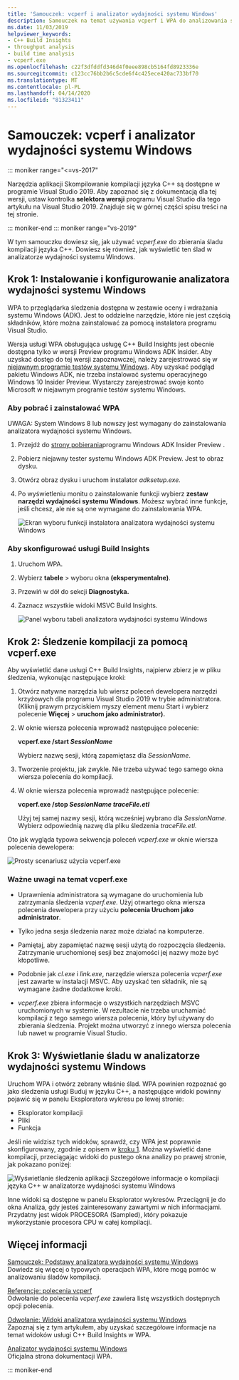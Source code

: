 ```yaml
---
title: 'Samouczek: vcperf i analizator wydajności systemu Windows'
description: Samouczek na temat używania vcperf i WPA do analizowania śladów kompilacji języka C++.
ms.date: 11/03/2019
helpviewer_keywords:
- C++ Build Insights
- throughput analysis
- build time analysis
- vcperf.exe
ms.openlocfilehash: c22f3dfddfd346d4f0eee898cb5164fd8923336e
ms.sourcegitcommit: c123cc76bb2b6c5cde6f4c425ece420ac733bf70
ms.translationtype: MT
ms.contentlocale: pl-PL
ms.lasthandoff: 04/14/2020
ms.locfileid: "81323411"
---
```

# <a name="tutorial-vcperf-and-windows-performance-analyzer"></a>Samouczek: vcperf i analizator wydajności systemu Windows

::: moniker range="<=vs-2017"

Narzędzia aplikacji Skompilowanie kompilacji języka C++ są dostępne w programie Visual Studio 2019. Aby zapoznać się z dokumentacją dla tej wersji, ustaw kontrolka **selektora wersji** programu Visual Studio dla tego artykułu na Visual Studio 2019. Znajduje się w górnej części spisu treści na tej stronie.

::: moniker-end
::: moniker range="vs-2019"

W tym samouczku dowiesz się, jak używać *vcperf.exe* do zbierania śladu kompilacji języka C++. Dowiesz się również, jak wyświetlić ten ślad w analizatorze wydajności systemu Windows.

## <a name="step-1-install-and-configure-windows-performance-analyzer"></a>Krok 1: Instalowanie i konfigurowanie analizatora wydajności systemu Windows

WPA to przeglądarka śledzenia dostępna w zestawie oceny i wdrażania systemu Windows (ADK). Jest to oddzielne narzędzie, które nie jest częścią składników, które można zainstalować za pomocą instalatora programu Visual Studio.

Wersja usługi WPA obsługująca usługę C++ Build Insights jest obecnie dostępna tylko w wersji Preview programu Windows ADK Insider. Aby uzyskać dostęp do tej wersji zapoznawczej, należy zarejestrować się w [niejawnym programie testów systemu Windows](https://insider.windows.com). Aby uzyskać podgląd pakietu Windows ADK, nie trzeba instalować systemu operacyjnego Windows 10 Insider Preview. Wystarczy zarejestrować swoje konto Microsoft w niejawnym programie testów systemu Windows.

### <a name="to-download-and-install-wpa"></a>Aby pobrać i zainstalować WPA

UWAGA: System Windows 8 lub nowszy jest wymagany do zainstalowania analizatora wydajności systemu Windows.

1. Przejdź do [strony pobierania](https://www.microsoft.com/en-us/software-download/windowsinsiderpreviewADK)programu Windows ADK Insider Preview .

1. Pobierz niejawny tester systemu Windows ADK Preview. Jest to obraz dysku.

1. Otwórz obraz dysku i uruchom instalator *adksetup.exe.*

1. Po wyświetleniu monitu o zainstalowanie funkcji wybierz **zestaw narzędzi wydajności systemu Windows**. Możesz wybrać inne funkcje, jeśli chcesz, ale nie są one wymagane do zainstalowania WPA.

   ![Ekran wyboru funkcji instalatora analizatora wydajności systemu Windows](media/wpa-installation.png)

### <a name="to-configure-build-insights"></a><a name="configuration-steps"></a>Aby skonfigurować usługi Build Insights

1. Uruchom WPA.

1. Wybierz **tabele** > wyboru okna **(eksperymentalne)**.

1. Przewiń w dół do sekcji **Diagnostyka.**

1. Zaznacz wszystkie widoki MSVC Build Insights.

   ![Panel wyboru tabeli analizatora wydajności systemu Windows](media/wpa-configuration.png)

## <a name="step-2-trace-your-build-with-vcperfexe"></a>Krok 2: Śledzenie kompilacji za pomocą vcperf.exe

Aby wyświetlić dane usługi C++ Build Insights, najpierw zbierz je w pliku śledzenia, wykonując następujące kroki:

1. Otwórz natywne narzędzia lub wiersz poleceń dewelopera narzędzi krzyżowych dla programu Visual Studio 2019 w trybie administratora. (Kliknij prawym przyciskiem myszy element menu Start i wybierz polecenie **Więcej** > **uruchom jako administrator).**

1. W oknie wiersza polecenia wprowadź następujące polecenie:

   **vcperf.exe /start _SessionName_**

   Wybierz nazwę sesji, którą zapamiętasz dla *SessionName*.

1. Tworzenie projektu, jak zwykle. Nie trzeba używać tego samego okna wiersza polecenia do kompilacji.

1. W oknie wiersza polecenia wprowadź następujące polecenie:

   **vcperf.exe /stop _SessionName_ _traceFile.etl_**

   Użyj tej samej nazwy sesji, którą wcześniej wybrano dla *SessionName.* Wybierz odpowiednią nazwę dla pliku śledzenia *traceFile.etl.*

Oto jak wygląda typowa sekwencja poleceń *vcperf.exe* w oknie wiersza polecenia dewelopera:

![Prosty scenariusz użycia vcperf.exe](media/vcperf-simple-usage.png)

### <a name="important-notes-about-vcperfexe"></a>Ważne uwagi na temat vcperf.exe

- Uprawnienia administratora są wymagane do uruchomienia lub zatrzymania śledzenia *vcperf.exe.* Użyj otwartego okna wiersza polecenia dewelopera przy użyciu **polecenia Uruchom jako administrator**.

- Tylko jedna sesja śledzenia naraz może działać na komputerze.

- Pamiętaj, aby zapamiętać nazwę sesji użytą do rozpoczęcia śledzenia. Zatrzymanie uruchomionej sesji bez znajomości jej nazwy może być kłopotliwe.

- Podobnie jak *cl.exe* i *link.exe*, narzędzie wiersza polecenia *vcperf.exe* jest zawarte w instalacji MSVC. Aby uzyskać ten składnik, nie są wymagane żadne dodatkowe kroki.

- *vcperf.exe* zbiera informacje o wszystkich narzędziach MSVC uruchomionych w systemie. W rezultacie nie trzeba uruchamiać kompilacji z tego samego wiersza polecenia, który był używany do zbierania śledzenia. Projekt można utworzyć z innego wiersza polecenia lub nawet w programie Visual Studio.

## <a name="step-3-view-your-trace-in-windows-performance-analyzer"></a>Krok 3: Wyświetlanie śladu w analizatorze wydajności systemu Windows

Uruchom WPA i otwórz zebrany właśnie ślad. WPA powinien rozpoznać go jako śledzenia usługi Buduj w języku C++, a następujące widoki powinny pojawić się w panelu Eksploratora wykresu po lewej stronie:

- Eksplorator kompilacji
- Pliki
- Funkcja

Jeśli nie widzisz tych widoków, sprawdź, czy WPA jest poprawnie skonfigurowany, zgodnie z opisem w [kroku 1](#configuration-steps). Można wyświetlić dane kompilacji, przeciągając widoki do pustego okna analizy po prawej stronie, jak pokazano poniżej:

![Wyświetlanie śledzenia aplikacji Szczegółowe informacje o kompilacji języka C++ w analizatorze wydajności systemu Windows](media/wpa-viewing-trace.gif)

Inne widoki są dostępne w panelu Eksplorator wykresów. Przeciągnij je do okna Analiza, gdy jesteś zainteresowany zawartymi w nich informacjami. Przydatny jest widok PROCESORA (Sampled), który pokazuje wykorzystanie procesora CPU w całej kompilacji.

## <a name="more-information"></a>Więcej informacji

[Samouczek: Podstawy analizatora wydajności systemu Windows](wpa-basics.md)\
Dowiedz się więcej o typowych operacjach WPA, które mogą pomóc w analizowaniu śladów kompilacji.

[Referencje: polecenia vcperf](/cpp/build-insights/reference/vcperf-commands)\
Odwołanie do polecenia *vcperf.exe* zawiera listę wszystkich dostępnych opcji polecenia.

[Odwołanie: Widoki analizatora wydajności systemu Windows](/cpp/build-insights/reference/wpa-views)\
Zapoznaj się z tym artykułem, aby uzyskać szczegółowe informacje na temat widoków usługi C++ Build Insights w WPA.

[Analizator wydajności systemu Windows](/windows-hardware/test/wpt/windows-performance-analyzer)\
Oficjalna strona dokumentacji WPA.

::: moniker-end

